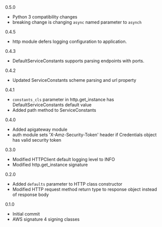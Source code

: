 0.5.0
* Python 3 compatibility changes
* breaking change is changing `async` named parameter to `asynch`

0.4.5
* http module defers logging configuration to application.

0.4.3
* DefaultServiceConstants supports parsing endpoints with ports.

0.4.2
* Updated ServiceConstants scheme parsing and url property

0.4.1
* `constants_cls` parameter in http.get_instance has DefaultServiceConstants
default value
* Added path method to ServiceConstants

0.4.0
* Added apigateway module
* auth module sets 'X-Amz-Security-Token' header if Credentials object has
valid security token

0.3.0
* Modified HTTPClient default logging level to INFO
* Modified http.get_instance signature

0.2.0
* Added `defaults` parameter to HTTP class constructor
* Modified HTTP request method return type to response object instead
of response body

0.1.0
* Initial commit
* AWS signature 4 signing classes
